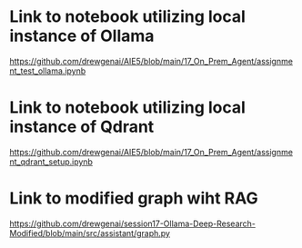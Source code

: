 

# Link to notebook utilizing local instance of Ollama

https://github.com/drewgenai/AIE5/blob/main/17_On_Prem_Agent/assignment_test_ollama.ipynb

# Link to notebook utilizing local instance of Qdrant

https://github.com/drewgenai/AIE5/blob/main/17_On_Prem_Agent/assignment_qdrant_setup.ipynb

# Link to modified graph wiht RAG  
https://github.com/drewgenai/session17-Ollama-Deep-Research-Modified/blob/main/src/assistant/graph.py


